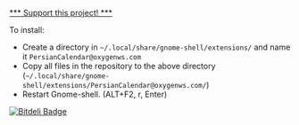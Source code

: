 [*** Support this project! ***](http://fundly.ir/node/24)

To install:
* Create a directory in `~/.local/share/gnome-shell/extensions/` and name it `PersianCalendar@oxygenws.com`
* Copy all files in the repository to the above directory (`~/.local/share/gnome-shell/extensions/PersianCalendar@oxygenws.com/`)
* Restart Gnome-shell. (ALT+F2, r, Enter)


[![Bitdeli Badge](https://d2weczhvl823v0.cloudfront.net/omid/persian-calendar-for-gnome-shell/trend.png)](https://bitdeli.com/free "Bitdeli Badge")

